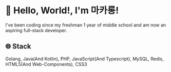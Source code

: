 # 👋 Hello, World!, I'm 마카롱!
I've been coding since my freshman 1 year of middle school and am now an aspiring full-stack developer.

## 🌐 Stack
Golang, Java(And Kotlin), PHP, JavaScript(And Typescript), MySQL, Redis, HTML5(And Web-Components), CSS3
